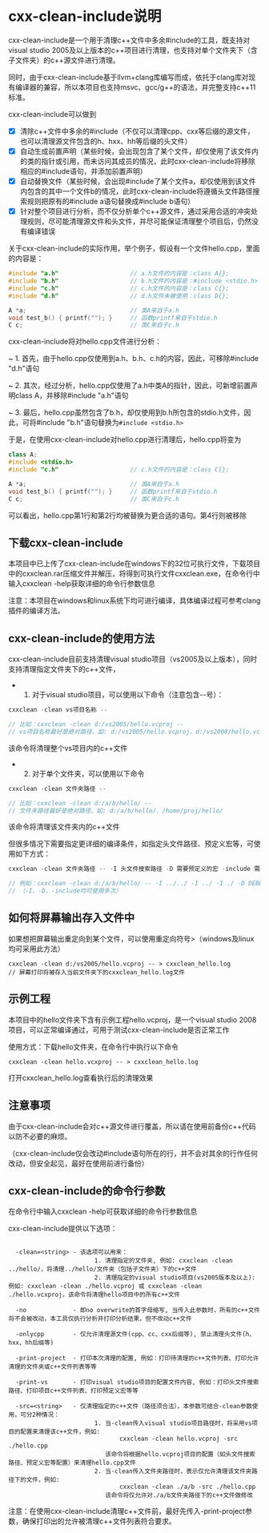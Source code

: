 cxx-clean-include说明
=====

cxx-clean-include是一个用于清理c++文件中多余#include的工具，既支持对visual studio 2005及以上版本的c++项目进行清理，也支持对单个文件夹下（含子文件夹）的c++源文件进行清理。

同时，由于cxx-clean-include基于llvm+clang库编写而成，依托于clang库对现有编译器的兼容，所以本项目也支持msvc、gcc/g++的语法，并完整支持c++11标准。

cxx-clean-include可以做到

- [x] 清除c++文件中多余的#include（不仅可以清理cpp、cxx等后缀的源文件，也可以清理源文件包含的h、hxx、hh等后缀的头文件）
- [x] 自动生成前置声明（某些时候，会出现包含了某个文件，却仅使用了该文件内的类的指针或引用，而未访问其成员的情况，此时cxx-clean-include将移除相应的#include语句，并添加前置声明）
- [x] 自动替换文件（某些时候，会出现#include了某个文件a，却仅使用到该文件内包含的其中一个文件b的情况，此时cxx-clean-include将遵循头文件路径搜索规则把原有的#include a语句替换成#include b语句）
- [x] 针对整个项目进行分析，而不仅分析单个c++源文件，通过采用合适的冲突处理规则，尽可能清理源文件和头文件，并尽可能保证清理整个项目后，仍然没有编译错误

关于cxx-clean-include的实际作用，举个例子，假设有一个文件hello.cpp，里面的内容是：

```cpp
#include "a.h"                    // a.h文件的内容是：class A{};
#include "b.h"                    // b.h文件的内容是：#include <stdio.h>
#include "c.h"                    // c.h文件的内容是：class C{};
#include "d.h"                    // d.h文件未被使用：class D{};

A *a;                             // 类A来自于a.h
void test_b() { printf(""); }     // 函数printf来自于stdio.h
C c;                              // 类C来自于c.h
```

cxx-clean-include将对hello.cpp文件进行分析：

~ 1. 首先，由于hello.cpp仅使用到a.h、b.h、c.h的内容，因此，可移除#include "d.h"语句

~ 2. 其次，经过分析，hello.cpp仅使用了a.h中类A的指针，因此，可新增前置声明class A，并移除#include "a.h"语句

~ 3. 最后，hello.cpp虽然包含了b.h，却仅使用到b.h所包含的stdio.h文件，因此，可将#include "b.h"语句替换为`#include <stdio.h>`

于是，在使用cxx-clean-include对hello.cpp进行清理后，hello.cpp将变为

```cpp
class A;
#include <stdio.h>
#include "c.h"                    // c.h文件的内容是：class C{};

A *a;                             // 类A来自于a.h
void test_b() { printf(""); }     // 函数printf来自于stdio.h
C c;                              // 类C来自于c.h
```

可以看出，hello.cpp第1行和第2行均被替换为更合适的语句。第4行则被移除

## 下载cxx-clean-include

本项目中已上传了cxx-clean-include在windows下的32位可执行文件，下载项目中的cxxclean.rar压缩文件并解压，将得到可执行文件cxxclean.exe，在命令行中输入cxxclean -help获取详细的命令行参数信息

注意：本项目在windows和linux系统下均可进行编译，具体编译过程可参考clang插件的编译方法。

## cxx-clean-include的使用方法

cxx-clean-include目前支持清理visual studio项目（vs2005及以上版本），同时支持清理指定文件夹下的c++文件，

* 1. 对于visual studio项目，可以使用以下命令（注意包含--号）：

```cpp
cxxclean -clean vs项目名称 --

// 比如：cxxclean -clean d:/vs2005/hello.vcproj --
// vs项目名称最好是绝对路径，如: d:/vs2005/hello.vcproj、d:/vs2008/hello.vcxproj
```

该命令将清理整个vs项目内的c++文件

* 2. 对于单个文件夹，可以使用以下命令

```cpp
cxxclean -clean 文件夹路径 --

// 比如：cxxclean -clean d:/a/b/hello/ --
// 文件夹路径最好是绝对路径，如: d:/a/b/hello/、/home/proj/hello/
```

该命令将清理该文件夹内的c++文件

但很多情况下需要指定更详细的编译条件，如指定头文件路径、预定义宏等，可使用如下方式：

```cpp
cxxclean -clean 文件夹路径 -- -I 头文件搜索路径 -D 需要预定义的宏 -include 需要强制包含的文件

// 例如：cxxclean -clean d:/a/b/hello/ -- -I ../../ -I ../ -I ./ -D DEBUG -D WIN32 -include platform.h
// （-I、-D、-include均可使用多次）
```

## 如何将屏幕输出存入文件中

如果想把屏幕输出重定向到某个文件，可以使用重定向符号>（windows及linux均可采用此方法）
```
cxxclean -clean d:/vs2005/hello.vcproj -- > cxxclean_hello.log
// 屏幕打印将被存入当前文件夹下的cxxclean_hello.log文件
```
## 示例工程

本项目中的hello文件夹下含有示例工程hello.vcproj，是一个visual studio 2008项目，可以正常编译通过，可用于测试cxx-clean-include是否正常工作

使用方式：下载hello文件夹，在命令行中执行以下命令

```
cxxclean -clean hello.vcxproj -- > cxxclean_hello.log
```

打开cxxclean_hello.log查看执行后的清理效果

## 注意事项

由于cxx-clean-include会对c++源文件进行覆盖，所以请在使用前备份c++代码以防不必要的麻烦。

（cxx-clean-include仅会改动#include语句所在的行，并不会对其余的行作任何改动，但安全起见，最好在使用前进行备份）

## cxx-clean-include的命令行参数

在命令行中输入cxxclean -help可获取详细的命令行参数信息

cxx-clean-include提供以下选项：

```

  -clean=<string> - 该选项可以用来：
                        1. 清理指定的文件夹, 例如: cxxclean -clean ../hello/，将清理../hello/文件夹（包括子文件夹）下的c++文件
                        2. 清理指定的visual studio项目(vs2005版本及以上): 例如: cxxclean -clean ./hello.vcproj 或 cxxclean -clean ./hello.vcxproj，该命令将清理hello项目中的所有c++文件

  -no             - 即no overwrite的首字母缩写, 当传入此参数时，所有的c++文件将不会被改动，本工具仅执行分析并打印分析结果，但不改动c++文件

  -onlycpp        - 仅允许清理源文件(cpp、cc、cxx后缀等), 禁止清理头文件(h、hxx、hh后缀等)

  -print-project  - 打印本次清理的配置, 例如：打印待清理的c++文件列表、打印允许清理的文件夹或c++文件列表等等

  -print-vs       - 打印visual studio项目的配置文件内容, 例如：打印头文件搜索路径、打印项目c++文件列表、打印预定义宏等等

  -src=<string>   - 仅清理指定的c++文件（路径须合法），本参数可结合-clean参数使用，可分2种情况：
                        1. 当-clean传入visual studio项目路径时，将采用vs项目的配置来清理该c++文件，例如: 
						       cxxclean -clean hello.vcproj -src ./hello.cpp
						   该命令将根据hello.vcproj项目的配置（如头文件搜索路径、预定义宏等配置）来清理hello.cpp文件
						2. 当-clean传入文件夹路径时，表示仅允许清理该文件夹路径下的文件，例如: 
						       cxxclean -clean ./a/b -src ./hello.cpp
						   该命令将仅允许对./a/b文件夹路径下的c++文件做修改

```

注意：在使用cxx-clean-include清理c++文件前，最好先传入-print-project参数，确保打印出的允许被清理c++文件列表符合要求。